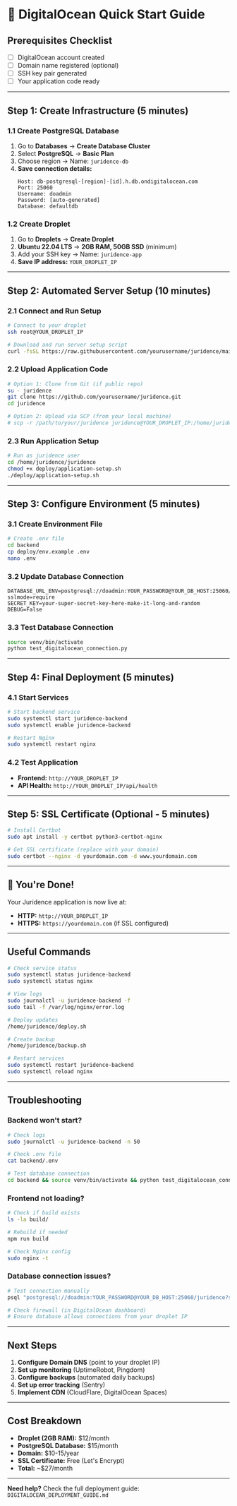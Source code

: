 # 🚀 DigitalOcean Quick Start Guide

## **Prerequisites Checklist**
- [ ] DigitalOcean account created
- [ ] Domain name registered (optional)
- [ ] SSH key pair generated
- [ ] Your application code ready

---

## **Step 1: Create Infrastructure (5 minutes)**

### **1.1 Create PostgreSQL Database**
1. Go to **Databases** → **Create Database Cluster**
2. Select **PostgreSQL** → **Basic Plan**
3. Choose region → Name: `juridence-db`
4. **Save connection details:**
   ```
   Host: db-postgresql-[region]-[id].h.db.ondigitalocean.com
   Port: 25060
   Username: doadmin
   Password: [auto-generated]
   Database: defaultdb
   ```

### **1.2 Create Droplet**
1. Go to **Droplets** → **Create Droplet**
2. **Ubuntu 22.04 LTS** → **2GB RAM, 50GB SSD** (minimum)
3. Add your SSH key → Name: `juridence-app`
4. **Save IP address:** `YOUR_DROPLET_IP`

---

## **Step 2: Automated Server Setup (10 minutes)**

### **2.1 Connect and Run Setup**
```bash
# Connect to your droplet
ssh root@YOUR_DROPLET_IP

# Download and run server setup script
curl -fsSL https://raw.githubusercontent.com/yourusername/juridence/main/deploy/digitalocean-setup.sh | bash
```

### **2.2 Upload Application Code**
```bash
# Option 1: Clone from Git (if public repo)
su - juridence
git clone https://github.com/yourusername/juridence.git
cd juridence

# Option 2: Upload via SCP (from your local machine)
# scp -r /path/to/your/juridence juridence@YOUR_DROPLET_IP:/home/juridence/
```

### **2.3 Run Application Setup**
```bash
# Run as juridence user
cd /home/juridence/juridence
chmod +x deploy/application-setup.sh
./deploy/application-setup.sh
```

---

## **Step 3: Configure Environment (5 minutes)**

### **3.1 Create Environment File**
```bash
# Create .env file
cd backend
cp deploy/env.example .env
nano .env
```

### **3.2 Update Database Connection**
```env
DATABASE_URL_ENV=postgresql://doadmin:YOUR_PASSWORD@YOUR_DB_HOST:25060/juridence?sslmode=require
SECRET_KEY=your-super-secret-key-here-make-it-long-and-random
DEBUG=False
```

### **3.3 Test Database Connection**
```bash
source venv/bin/activate
python test_digitalocean_connection.py
```

---

## **Step 4: Final Deployment (5 minutes)**

### **4.1 Start Services**
```bash
# Start backend service
sudo systemctl start juridence-backend
sudo systemctl enable juridence-backend

# Restart Nginx
sudo systemctl restart nginx
```

### **4.2 Test Application**
- **Frontend:** `http://YOUR_DROPLET_IP`
- **API Health:** `http://YOUR_DROPLET_IP/api/health`

---

## **Step 5: SSL Certificate (Optional - 5 minutes)**

```bash
# Install Certbot
sudo apt install -y certbot python3-certbot-nginx

# Get SSL certificate (replace with your domain)
sudo certbot --nginx -d yourdomain.com -d www.yourdomain.com
```

---

## **🎉 You're Done!**

Your Juridence application is now live at:
- **HTTP:** `http://YOUR_DROPLET_IP`
- **HTTPS:** `https://yourdomain.com` (if SSL configured)

---

## **Useful Commands**

```bash
# Check service status
sudo systemctl status juridence-backend
sudo systemctl status nginx

# View logs
sudo journalctl -u juridence-backend -f
sudo tail -f /var/log/nginx/error.log

# Deploy updates
/home/juridence/deploy.sh

# Create backup
/home/juridence/backup.sh

# Restart services
sudo systemctl restart juridence-backend
sudo systemctl reload nginx
```

---

## **Troubleshooting**

### **Backend won't start?**
```bash
# Check logs
sudo journalctl -u juridence-backend -n 50

# Check .env file
cat backend/.env

# Test database connection
cd backend && source venv/bin/activate && python test_digitalocean_connection.py
```

### **Frontend not loading?**
```bash
# Check if build exists
ls -la build/

# Rebuild if needed
npm run build

# Check Nginx config
sudo nginx -t
```

### **Database connection issues?**
```bash
# Test connection manually
psql "postgresql://doadmin:YOUR_PASSWORD@YOUR_DB_HOST:25060/juridence?sslmode=require"

# Check firewall (in DigitalOcean dashboard)
# Ensure database allows connections from your droplet IP
```

---

## **Next Steps**

1. **Configure Domain DNS** (point to your droplet IP)
2. **Set up monitoring** (UptimeRobot, Pingdom)
3. **Configure backups** (automated daily backups)
4. **Set up error tracking** (Sentry)
5. **Implement CDN** (CloudFlare, DigitalOcean Spaces)

---

## **Cost Breakdown**

- **Droplet (2GB RAM):** $12/month
- **PostgreSQL Database:** $15/month
- **Domain:** $10-15/year
- **SSL Certificate:** Free (Let's Encrypt)
- **Total:** ~$27/month

---

**Need help?** Check the full deployment guide: `DIGITALOCEAN_DEPLOYMENT_GUIDE.md`

